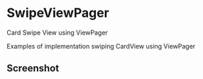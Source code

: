 # SwipeViewPager

Card Swipe View using ViewPager

Examples of implementation swiping CardView using ViewPager

## Screenshot


